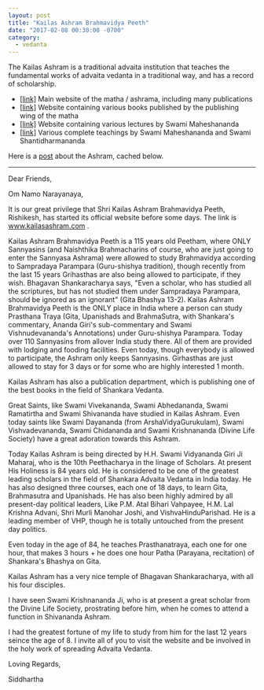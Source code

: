 ```yaml
---
layout: post
title: "Kailas Ashram Brahmavidya Peeth"
date: "2017-02-08 00:30:00 -0700"
category:
  - vedanta
---
```


The Kailas Ashram is a traditional advaita institution that teaches
the fundamental works of advaita vedanta in a traditional way, and has
a record of scholarship.

* [[link]](http://shankaramatha.org)
  Main website of the matha / ashrama, including many publications
* [[link]](http://dakshinamurtimathaprakashan.org)
  Website containing various books published by the publishing wing of the matha
* [[link]](https://swamimaheshanandalectures.wordpress.com)
  Website containing various lectures by Swami Maheshananda
* [[link]](https://archive.org/details/@bhrugu_mishra)
  Various complete teachings by Swami Maheshananda and Swami Shantidharmananda

Here is a [post](http://www.indiadivine.org/content/topic/1053185-information-on-kailas-ashram-brahmavidya-peetham/) about the Ashram, cached below.

<hr>

Dear Friends,

Om Namo Narayanaya,

It is our great privilege that Shri Kailas Ashram Brahmavidya Peeth,
Rishikesh, has started its official website before some days. The link is
www.kailasashram.com .

Kailas Ashram Brahmavidya Peeth is a 115 years old Peetham, where ONLY
Sannyasins (and Naishthika Brahmacharins of course, who are just going to
enter the Sannyasa Ashrama) were allowed to study Brahmavidya according to
Sampradaya Parampara (Guru-shishya tradition), though recently from the last
15 years Grihasthas are also being allowed to participate, if they wish.
Bhagavan Shankaracharya says, "Even a scholar, who has studied all the
scriptures, but has not studied them under Sampradaya Parampara, should be
ignored as an ignorant" (Gita Bhashya 13-2). Kailas Ashram Brahmavidya Peeth
is the ONLY place in India where a person can study Prasthana Traya (Gita,
Upanishads and BrahmaSutra, with Shankara's commentary, Ananda Giri's
sub-commentary and Swami Vishnudevananda's Annotations) under Guru-shishya
Parampara. Today over 110 Sannyasins from allover India study there. All of
them are provided with lodging and fooding facilities. Even today, though
everybody is allowed to participate, the Ashram only keeps Sannyasins.
Girhasthas are just allowed to stay for 3 days or for some who are highly
interested 1 month.

Kailas Ashram has also a publication department, which is publishing one of
the best books in the field of Shankara Vedanta.

Great Saints, like Swami Vivekananda, Swami Abhedananda, Swami Ramatirtha
and Swami Shivananda have studied in Kailas Ashram. Even today saints like
Swami Dayananda (from ArshaVidyaGurukulam), Swami Vishvadevananda, Swami
Chidananda and Swami Krishnananda (Divine Life Society) have a great
adoration towards this Ashram.

Today Kailas Ashram is being directed by H.H. Swami Vidyananda Giri Ji
Maharaj, who is the 10th Peethacharya in the linage of Scholars. At present
His Holiness is 84 years old. He is considered to be one of the greatest
leading scholars in the field of Shankara Advaita Vedanta in India today. He
has also designed three courses, each one of 18 days, to learn Gita,
Brahmasutra and Upanishads. He has also been highly admired by all
present-day political leaders, Like P.M. Atal Bihari Vahpayee, H.M. Lal
Krishna Advani, Shri Murli Manohar Joshi, and VishvaHinduParishad. He is a
leading member of VHP, though he is totally untouched from the present day
politics.

Even today in the age of 84, he teaches Prasthanatraya, each one for one
hour, that makes 3 hours + he does one hour Patha (Parayana, recitation) of
Shankara's Bhashya on Gita.

Kailas Ashram has a very nice temple of Bhagavan Shankaracharya, with all
his four disciples.

I have seen Swami Krishnananda Ji, who is at present a great scholar from
the Divine Life Society, prostrating before him, when he comes to attend a
function in Shivananda Ashram.

I had the greatest fortune of my life to study from him for the last 12
years seince the age of 8. I invite all of you to visit the website and be
involved in the holy work of spreading Advaita Vedanta.

Loving Regards,

Siddhartha
